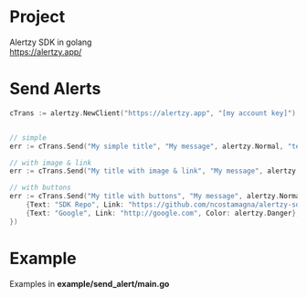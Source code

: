# Project
Alertzy SDK in golang<br />
https://alertzy.app/

# Send Alerts
```go
cTrans := alertzy.NewClient("https://alertzy.app", "[my account key]")


// simple
err := cTrans.Send("My simple title", "My message", alertzy.Normal, "test", "", "", nil)

// with image & link
err := cTrans.Send("My title with image & link", "My message", alertzy.Normal, "test", "https://go.dev/doc/gopher/doc.png", "https://github.com/ncostamagna/alertzy-sdk", nil)

// with buttons
err := cTrans.Send("My title with buttons", "My message", alertzy.Normal, "test", "", "", []alertzy.Buttons{
    {Text: "SDK Repo", Link: "https://github.com/ncostamagna/alertzy-sdk", Color: alertzy.Dark},
    {Text: "Google", Link: "http://google.com", Color: alertzy.Danger},
})
```

# Example
Examples in **example/send_alert/main.go**
